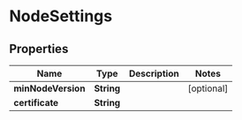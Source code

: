 # NodeSettings

## Properties
Name | Type | Description | Notes
------------ | ------------- | ------------- | -------------
**minNodeVersion** | **String** |  |  [optional]
**certificate** | **String** |  | 
